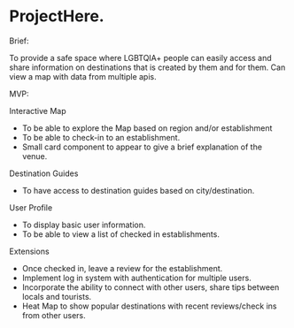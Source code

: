 # ProjectHere.

Brief:

To provide a safe space where LGBTQIA+ people can easily access and share information on destinations that is created by them and for them.
Can view a map with data from multiple apis.


MVP:

Interactive Map
- To be able to explore the Map based on region and/or establishment
- To be able to check-in to an establishment.
- Small card component to appear to give a brief explanation of the venue.

Destination Guides 
- To have access to destination guides based on city/destination.

User Profile
- To display basic user information.
- To be able to view a list of checked in establishments.

Extensions

- Once checked in, leave a review for the establishment.
- Implement log in system with authentication for multiple users.
- Incorporate the ability to connect with other users, share tips between locals and tourists.
- Heat Map to show popular destinations with recent reviews/check ins from other users.



